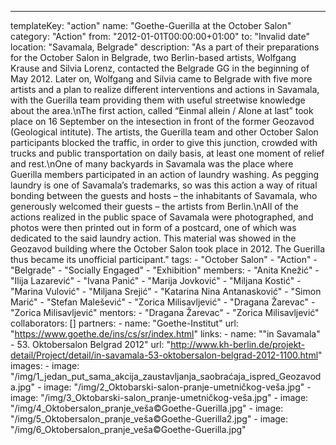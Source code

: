 ---
  templateKey: "action"
  name: "Goethe-Guerilla at the October Salon"
  category: "Action"
  from: "2012-01-01T00:00:00+01:00"
  to: "Invalid date"
  location: "Savamala, Belgrade"
  description: "As a part of their preparations for the October Salon in Belgrade, two Berlin-based artists, Wolfgang Krause and Silvia Lorenz, contacted the Belgrade GG in the beginning of May 2012. Later on, Wolfgang and Silvia came to Belgrade with five more artists and a plan to realize different interventions and actions in Savamala, with the Guerilla team providing them with useful streetwise knowledge about the area.\nThe first action, called “Einmal allein / Alone at lastˮ took place on 16 September on the intesection in front of the former Geozavod (Geological intitute). The artists, the Guerilla team and other October Salon participants blocked the traffic, in order to give this junction, crowded with trucks and public transportation on daily basis, at least one moment of relief and rest.\nOne of many backyards in Savamala was the place where Guerilla members participated in an action of laundry washing. As pegging laundry is one of Savamala’s trademarks, so was this action a way of ritual bonding between the guests and hosts – the inhabitants of Savamala, who generously welcomed their guests – the artists from Berlin.\nAll of the actions realized in the public space of Savamala were photographed, and photos were then printed out in form of a postcard, one of which was dedicated to the said laundry action. This material was showed in the Geozavod building where the October Salon took place in 2012. The Guerilla thus became its unofficial participant."
  tags: 
    - "October Salon"
    - "Action"
    - "Belgrade"
    - "Socially Engaged"
    - "Exhibition"
  members: 
    - "Anita Knežić"
    - "Ilija Lazarević"
    - "Ivana Panić"
    - "Marija Jovković"
    - "Miljana Kostić"
    - "Marina Vulović"
    - "Miljana Srejić"
    - "Katarina Nina Antanasković"
    - "Simon Marić"
    - "Stefan Malešević"
    - "Zorica Milisavljević"
    - "Dragana Žarevac"
    - "Zorica Milisavljević"
  mentors: 
    - "Dragana Žarevac"
    - "Zorica Milisavljević"
  collaborators: []
  partners: 
    - 
      name: "Goethe-Institut"
      url: "https://www.goethe.de/ins/cs/sr/index.html"
  links: 
    - 
      name: "\"in Savamala\" - 53. Oktobersalon Belgrad 2012"
      url: "http://www.kh-berlin.de/projekt-detail/Project/detail/in-savamala-53-oktobersalon-belgrad-2012-1100.html"
  images: 
    - 
      image: "/img/1_jedan_put_sama_akcija_zaustavljanja_saobraćaja_ispred_Geozavoda.jpg"
    - 
      image: "/img/2_Oktobarski-salon-pranje-umetničkog-veša.jpg"
    - 
      image: "/img/3_Oktobarski-salon_pranje-umetničkog-veša.jpg"
    - 
      image: "/img/4_Oktobersalon_pranje_veša©Goethe-Guerilla.jpg"
    - 
      image: "/img/5_Oktobersalon_pranje_veša©Goethe-Guerilla2.jpg"
    - 
      image: "/img/6_Oktobersalon_pranje_veša©Goethe-Guerilla.jpg"
